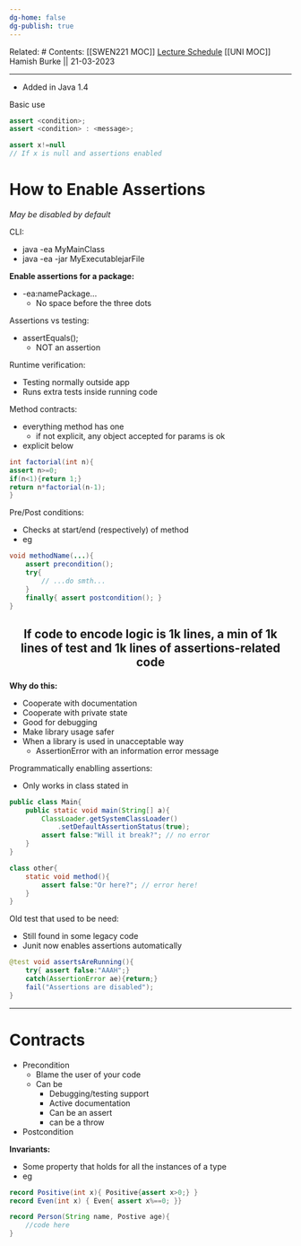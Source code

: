 ```yaml
---
dg-home: false
dg-publish: true
---
```

Related: #
Contents: [[SWEN221 MOC]]
[Lecture Schedule](https://ecs.wgtn.ac.nz/Courses/SWEN221_2023T1/LectureSchedule)
[[UNI MOC]]
Hamish Burke || 21-03-2023
***

- Added in Java 1.4

Basic use

```java
assert <condition>;
assert <condition> : <message>;

assert x!=null
// If x is null and assertions enabled
```

# How to Enable Assertions

*May be disabled by default*

CLI:
- java -ea MyMainClass
- java -ea -jar MyExecutablejarFile

**Enable assertions for a package:**
- -ea:namePackage...
	- No space before the three dots


Assertions vs testing:
- assertEquals();
	- NOT an assertion

Runtime verification:
- Testing normally outside app
- Runs extra tests inside running code

Method contracts:
- everything method has one
	- if not explicit, any object accepted for params is ok
- explicit below

```java
int factorial(int n){
assert n>=0;
if(n<1){return 1;}
return n*factorial(n-1);
}
```

Pre/Post conditions:
- Checks at start/end (respectively) of method
- eg

```java
void methodName(...){
	assert precondition();
	try{
		// ...do smth...
	}
	finally{ assert postcondition(); }
}
```

<h2 align="center">

If code to encode logic is 1k lines, a min of 1k lines of test and 1k lines of assertions-related code

</h2>


**Why do this:**
- Cooperate with documentation
- Cooperate with private state
- Good for debugging
- Make library usage safer
- When a library is used in unacceptable way
	- AssertionError with an information error message



Programmatically enablling assertions:
- Only works in class stated in

```java
public class Main{
	public static void main(String[] a){
		ClassLoader.getSystemClassLoader()
			.setDefaultAssertionStatus(true);
		assert false:"Will it break?"; // no error
	}
}

class other{
	static void method(){
		assert false:"Or here?"; // error here!
	}
}
```

Old test that used to be need:
- Still found in some legacy code
- Junit now enables assertions automatically

```java
@test void assertsAreRunning(){
	try{ assert false:"AAAH";}
	catch(AssertionError ae){return;}
	fail("Assertions are disabled");
}
```

***

# Contracts

- Precondition
	- Blame the user of your code
	- Can be
		- Debugging/testing support
		- Active documentation
		- Can be an assert
		- can be a throw
- Postcondition


**Invariants:**
- Some property that holds for all the instances of a type
- eg

```java
record Positive(int x){ Positive{assert x>0;} }
record Even(int x) { Even{ assert x%==0; }}

record Person(String name, Postive age){
	//code here
}
```